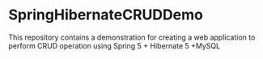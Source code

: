 # SpringHibernateCRUDDemo

This repository contains a demonstration for creating a web application to perform CRUD operation using Spring 5 + Hibernate 5 +MySQL
